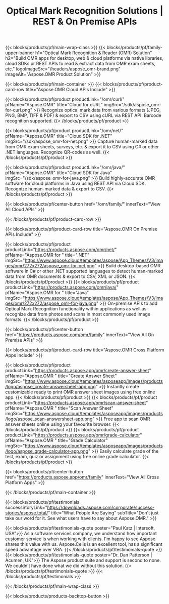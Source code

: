 ﻿---
title: Optical Mark Recognition Solutions | REST & On Premise APIs 
description: Build OMR apps for desktop, web & cloud platforms via native libraries, cloud SDKs or REST APIs to read & extract data from OMR exam sheets 
weight: 60
url: /
---

{{< blocks/products/pf/main-wrap-class >}}
{{< blocks/products/pf/family-upper-banner h1="Optical Mark Recognition & Reader (OMR) Solution" h2="Build OMR apps for desktop, web & cloud platforms via native libraries, cloud SDKs or REST APIs to read & extract data from OMR exam sheets, etc." logoImageSrc="/headers/aspose_omr-brand.png" imageAlt="Aspose.OMR Product Solution" >}}

{{< blocks/products/pf/main-container >}}
{{< blocks/products/pf/product-card-row title="Aspose.OMR Cloud APIs Include" >}}

{{< blocks/products/pf/product productLink="/omr/curl/" pfName="Aspose.OMR" title="Cloud for cURL" imgSrc="/sdk/aspose_omr-for-curl.png" >}}
Recognize optical mark data from various formats (JPEG, PNG, BMP, TIFF & PDF) & export to CSV using cURL via REST API. Barcode recognition supported.
{{< /blocks/products/pf/product >}}

{{< blocks/products/pf/product productLink="/omr/net/" pfName="Aspose.OMR" title="Cloud SDK for .NET" imgSrc="/sdk/aspose_omr-for-net.png" >}}
Capture human-marked data from OMR exam sheets, surveys, etc. & export it to CSV using C# or other .NET languages. Recognize QR-codes as well.
{{< /blocks/products/pf/product >}}

{{< blocks/products/pf/product productLink="/omr/java/" pfName="Aspose.OMR" title="Cloud SDK for Java" imgSrc="/sdk/aspose_omr-for-java.png" >}}
Build highly-accurate OMR software for cloud platforms in Java using REST API via Cloud SDK. Recognize human-marked data & export to CSV.
{{< /blocks/products/pf/product >}}

{{< blocks/products/pf/center-button href="/omr/family/" innerText="View All Cloud APIs" >}}

{{< /blocks/products/pf/product-card-row >}}

{{< blocks/products/pf/product-card-row title="Aspose.OMR On Premise APIs Include" >}}

{{< blocks/products/pf/product productLink="https://products.aspose.com/omr/net/" pfName="Aspose.OMR for " title=".NET" imgSrc="https://www.aspose.cloud/templates/aspose/App_Themes/V3/images/omr/272x272/aspose_omr-for-net.png" >}}
Build desktop-based OMR software in C# or other .NET supported languages to detect human-marked data from OMR documents & export to CSV, XML or JSON.
{{< /blocks/products/pf/product >}}
{{< blocks/products/pf/product productLink="https://products.aspose.com/omr/java/" pfName="Aspose.OMR for " title="Java" imgSrc="https://www.aspose.cloud/templates/aspose/App_Themes/V3/images/omr/272x272/aspose_omr-for-java.png" >}}
On-premise APIs to add Optical Mark Recognition functionality within applications as well as recognize data from photos and scans in most commonly used image formats.
{{< /blocks/products/pf/product >}}

{{< blocks/products/pf/center-button href="https://products.aspose.com/omr/family" innerText="View All On Premise APIs" >}}

{{< blocks/products/pf/product-card-row title="Aspose.OMR Cross Platform Apps Include" >}}

{{< blocks/products/pf/product productLink="https://products.aspose.app/omr/create-answer-sheet" pfName="Aspose.OMR " title="Create Answer Sheet" imgSrc="https://www.aspose.cloud/templates/asposeapp/images/products/logo/aspose_create-answersheet-app.png" >}}
Instantly create customizable ready to print OMR answer sheet images using free online app.
{{< /blocks/products/pf/product >}}
{{< blocks/products/pf/product productLink="https://products.aspose.app/omr/scan-answer-sheet" pfName="Aspose.OMR " title="Scan Answer Sheet" imgSrc="https://www.aspose.cloud/templates/asposeapp/images/products/logo/aspose_scan-answersheet-app.png" >}}
Free app to scan OMR answer sheets online using your favourite browser.
{{< /blocks/products/pf/product >}}
{{< blocks/products/pf/product productLink="https://products.aspose.app/omr/grade-calculator" pfName="Aspose.OMR " title="Grade Calculator" imgSrc="https://www.aspose.cloud/templates/asposeapp/images/products/logo/aspose_grade-calculator-app.png" >}}
Easily calculate grade of the test, exam, quiz or assignment using free online grade calculator.
{{< /blocks/products/pf/product >}}

{{< blocks/products/pf/center-button href="https://products.aspose.app/omr/family" innerText="View All Cross Platform Apps" >}}

{{< /blocks/products/pf/main-container >}}

{{< blocks/products/pf/testimonials successStoryLink="https://downloads.aspose.com/corporate/success-stories/aspose.total/" title="What People Are Saying" subTitle="Don't just take our word for it. See what users have to say about Aspose.OMR." >}}

{{< blocks/products/pf/testimonials-quote poster="Paul Katz | Intersoft, USA">}}
As a software services company, we understand how important customer service is when working with clients. I'm happy to see Aspose shares this value with us. Aspose.Cells is an excellent tool, has a significant speed advantage over VBA.
{{< /blocks/products/pf/testimonials-quote >}}
{{< blocks/products/pf/testimonials-quote poster="Dr. Dan Patterson | Acumen, UK">}}
The Aspose product suite and support is second to none. We couldn’t have done what we did without this solution.
{{< /blocks/products/pf/testimonials-quote >}}
{{< /blocks/products/pf/testimonials >}}

{{< /blocks/products/pf/main-wrap-class >}}

{{< blocks/products/products-backtop-button >}}

